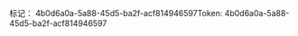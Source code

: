 <span data-ttu-id="a4576-101">标记： 4b0d6a0a-5a88-45d5-ba2f-acf814946597</span><span class="sxs-lookup"><span data-stu-id="a4576-101">Token: 4b0d6a0a-5a88-45d5-ba2f-acf814946597</span></span>